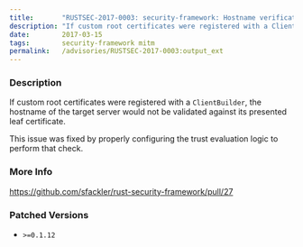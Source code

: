 ```yaml
---
title:       "RUSTSEC-2017-0003: security-framework: Hostname verification skipped when custom root certs used"
description: "If custom root certificates were registered with a ClientBuilder, the hostname of the target server would not be validated against its presented leaf certificate. This issue was fixed by properly configuring the trust evaluation logic to perform that check."
date:        2017-03-15
tags:        security-framework mitm
permalink:   /advisories/RUSTSEC-2017-0003:output_ext
---
```


### Description

If custom root certificates were registered with a `ClientBuilder`, the
hostname of the target server would not be validated against its presented leaf
certificate.

This issue was fixed by properly configuring the trust evaluation logic to
perform that check.

### More Info

<https://github.com/sfackler/rust-security-framework/pull/27>

### Patched Versions

- `>=0.1.12`


